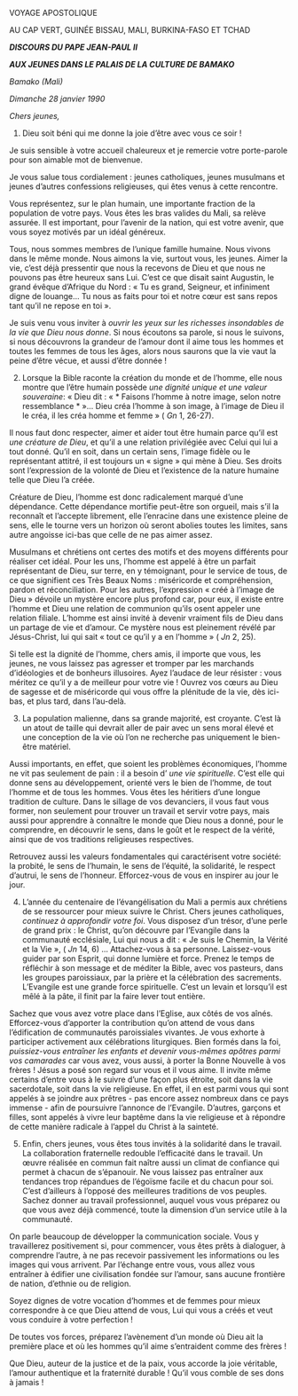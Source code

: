VOYAGE APOSTOLIQUE

AU CAP VERT, GUINÉE BISSAU, MALI, BURKINA-FASO ET TCHAD

***DISCOURS DU PAPE JEAN-PAUL II***

***AUX JEUNES DANS LE PALAIS DE LA CULTURE DE BAMAKO***

*Bamako (Mali)*

*Dimanche* *28 janvier 1990*

*Chers jeunes,*

1. Dieu soit béni qui me donne la joie d’être avec vous ce soir !

Je suis sensible à votre accueil chaleureux et je remercie votre porte-parole pour son aimable mot de bienvenue.

Je vous salue tous cordialement : jeunes catholiques, jeunes musulmans et jeunes d’autres confessions religieuses, qui êtes venus à cette rencontre.

Vous représentez, sur le plan humain, une importante fraction de la population de votre pays. Vous êtes les bras valides du Mali, sa relève assurée. Il est important, pour l’avenir de la nation, qui est votre avenir, que vous soyez motivés par un idéal généreux.

Tous, nous sommes membres de l’unique famille humaine. Nous vivons dans le même monde. Nous aimons la vie, surtout vous, les jeunes. Aimer la vie, c’est déjà pressentir que nous la recevons de Dieu et que nous ne pouvons pas être heureux sans Lui. C’est ce que disait saint Augustin, le grand évêque d’Afrique du Nord : « Tu es grand, Seigneur, et infiniment digne de louange... Tu nous as faits pour toi et notre cœur est sans repos tant qu’il ne repose en toi ».

Je suis venu vous inviter à *ouvrir les yeux sur les richesses insondables de la vie que Dieu nous donne*. Si nous écoutons sa parole, si nous le suivons, si nous découvrons la grandeur de l’amour dont il aime tous les hommes et toutes les femmes de tous les âges, alors nous saurons que la vie vaut la peine d’être vécue, et aussi d’être donnée !

2. Lorsque la Bible raconte la création du monde et de l’homme, elle nous montre que l’être humain possède *une dignité unique et une valeur souveraine*: « Dieu dit : « * Faisons l’homme à notre image, selon notre ressemblance * »... Dieu créa l’homme à son image, à l’image de Dieu il le créa, il les créa homme et femme » ( *Gn* 1, 26-27).

Il nous faut donc respecter, aimer et aider tout être humain parce qu’il est *une créature de Dieu*, et qu’il a une relation privilégiée avec Celui qui lui a tout donné. Qu’il en soit, dans un certain sens, l’image fidèle ou le représentant attitré, il est toujours un « signe » qui mène à Dieu. Ses droits sont l’expression de la volonté de Dieu et l’existence de la nature humaine telle que Dieu l’a créée.

Créature de Dieu, l’homme est donc radicalement marqué d’une dépendance. Cette dépendance mortifie peut-être son orgueil, mais s’il la reconnaît et l’accepte librement, elle l’enracine dans une existence pleine de sens, elle le tourne vers un horizon où seront abolies toutes les limites, sans autre angoisse ici-bas que celle de ne pas aimer assez.

Musulmans et chrétiens ont certes des motifs et des moyens différents pour réaliser cet idéal. Pour les uns, l’homme est appelé à être un parfait représentant de Dieu, sur terre, en y témoignant, pour le service de tous, de ce que signifient ces Très Beaux Noms : miséricorde et compréhension, pardon et réconciliation. Pour les autres, l’expression « créé à l’image de Dieu » dévoile un mystère encore plus profond car, pour eux, il existe entre l’homme et Dieu une relation de communion qu’ils osent appeler une relation filiale. L’homme est ainsi invité à devenir vraiment fils de Dieu dans un partage de vie et d’amour. Ce mystère nous est pleinement révélé par Jésus-Christ, lui qui sait « tout ce qu’il y a en l’homme » ( *Jn* 2, 25).

Si telle est la dignité de l’homme, chers amis, il importe que vous, les jeunes, ne vous laissez pas agresser et tromper par les marchands d’idéologies et de bonheurs illusoires. Ayez l’audace de leur résister : vous méritez ce qu’il y a de meilleur pour votre vie ! Ouvrez vos cœurs au Dieu de sagesse et de miséricorde qui vous offre la plénitude de la vie, dès ici-bas, et plus tard, dans l’au-delà.

3. La population malienne, dans sa grande majorité, est croyante. C’est là un atout de taille qui devrait aller de pair avec un sens moral élevé et une conception de la vie où l’on ne recherche pas uniquement le bien-être matériel.

Aussi importants, en effet, que soient les problèmes économiques, l’homme ne vit pas seulement de pain : il a besoin d’ *une vie spirituelle*. C’est elle qui donne sens au développement, orienté vers le bien de l’homme, de tout l’homme et de tous les hommes. Vous êtes les héritiers d’une longue tradition de culture. Dans le sillage de vos devanciers, il vous faut vous former, non seulement pour trouver un travail et servir votre pays, mais aussi pour apprendre à connaître le monde que Dieu nous a donné, pour le comprendre, en découvrir le sens, dans le goût et le respect de la vérité, ainsi que de vos traditions religieuses respectives.

Retrouvez aussi les valeurs fondamentales qui caractérisent votre société: la probité, le sens de l’humain, le sens de l’équité, la solidarité, le respect d’autrui, le sens de l’honneur. Efforcez-vous de vous en inspirer au jour le jour.

4. L’année du centenaire de l’évangélisation du Mali a permis aux chrétiens de se ressourcer pour mieux suivre le Christ. Chers jeunes catholiques, *continuez à approfondir votre foi*. Vous disposez d’un trésor, d’une perle de grand prix : le Christ, qu’on découvre par l’Evangile dans la communauté ecclésiale, Lui qui nous a dit : « Je suis le Chemin, la Vérité et la Vie », ( *Jn* 14, 6) ... Attachez-vous à sa personne. Laissez-vous guider par son Esprit, qui donne lumière et force. Prenez le temps de réfléchir à son message et de méditer la Bible, avec vos pasteurs, dans les groupes paroissiaux, par la prière et la célébration des sacrements. L’Evangile est une grande force spirituelle. C’est un levain et lorsqu’il est mêlé à la pâte, il finit par la faire lever tout entière.

Sachez que vous avez votre place dans l’Eglise, aux côtés de vos aînés. Efforcez-vous d’apporter la contribution qu’on attend de vous dans l’édification de communautés paroissiales vivantes. Je vous exhorte à participer activement aux célébrations liturgiques. Bien formés dans la foi, *puissiez-vous entraîner les enfants et devenir vous-mêmes apôtres parmi vos camarades* car vous avez, vous aussi, à porter la Bonne Nouvelle à vos frères ! Jésus a posé son regard sur vous et il vous aime. Il invite même certains d’entre vous à le suivre d’une façon plus étroite, soit dans la vie sacerdotale, soit dans la vie religieuse. En effet, il en est parmi vous qui sont appelés à se joindre aux prêtres - pas encore assez nombreux dans ce pays immense - afin de poursuivre l’annonce de l’Evangile. D’autres, garçons et filles, sont appelés à vivre leur baptême dans la vie religieuse et à répondre de cette manière radicale à l’appel du Christ à la sainteté.

5. Enfin, chers jeunes, vous êtes tous invités à la solidarité dans le travail. La collaboration fraternelle redouble l’efficacité dans le travail. Un œuvre réalisée en commun fait naître aussi un climat de confiance qui permet à chacun de s’épanouir. Ne vous laissez pas entraîner aux tendances trop répandues de l’égoïsme facile et du chacun pour soi. C’est d’ailleurs à l’opposé des meilleures traditions de vos peuples. Sachez donner au travail professionnel, auquel vous vous préparez ou que vous avez déjà commencé, toute la dimension d’un service utile à la communauté.

On parle beaucoup de développer la communication sociale. Vous y travaillerez positivement si, pour commencer, vous êtes prêts à dialoguer, à comprendre l’autre, à ne pas recevoir passivement les informations ou les images qui vous arrivent. Par l’échange entre vous, vous allez vous entraîner à édifier une civilisation fondée sur l’amour, sans aucune frontière de nation, d’ethnie ou de religion.

Soyez dignes de votre vocation d’hommes et de femmes pour mieux correspondre à ce que Dieu attend de vous, Lui qui vous a créés et veut vous conduire à votre perfection !

De toutes vos forces, préparez l’avènement d’un monde où Dieu ait la première place et où les hommes qu’il aime s’entraident comme des frères !

Que Dieu, auteur de la justice et de la paix, vous accorde la joie véritable, l’amour authentique et la fraternité durable ! Qu’il vous comble de ses dons à jamais !